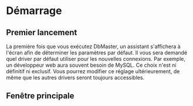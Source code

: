 # Démarrage #

## Premier lancement ##

La première fois que vous exécutez DbMaster, un assistant s'affichera à l'écran afin de déterminer les paramètres par défaut.
Il vous sera demandé quel driver par défaut utiliser pour les nouvelles connexions. Par exemple, un développeur web aura souvent besoin de MySQL. Ce choix n'est ni définitif ni exclusif. Vous pourrez modifier ce réglage ultérieurement, de même que les autres drivers seront toujours accessibles.

## Fenêtre principale ##
